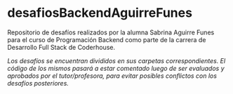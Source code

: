 # desafiosBackendAguirreFunes

Repositorio de desafíos realizados por la alumna Sabrina Aguirre Funes para el curso de Programación Backend como parte de la carrera de Desarrollo Full Stack de Coderhouse.

_Los desafíos se encuentran divididos en sus carpetas correspondientes. El código de los mismos pasará a estar comentado luego de ser evaluados y aprobados por el tutor/profesora, para evitar posibles conflictos con los desafíos posteriores._
